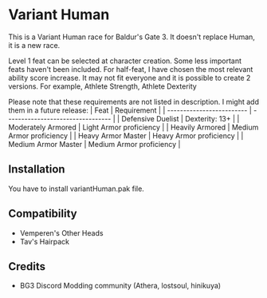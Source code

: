 # Variant Human

This is a Variant Human race for Baldur's Gate 3. It doesn't replace Human, it is a new race.

Level 1 feat can be selected at character creation. Some less important feats haven't been included. For half-feat, I have chosen the most relevant ability score increase. It may not fit everyone and it is possible to create 2 versions. For example, Athlete Strength, Athlete Dexterity

Please note that these requirements are not listed in description. I might add them in a future release:
| Feat                      | Requirement                       |
| ------------------------- | --------------------------------- |
| Defensive Duelist         | Dexterity: 13+                    |
| Moderately Armored        | Light Armor proficiency           |
| Heavily Armored           | Medium Armor proficiency          |
| Heavy Armor Master        | Heavy Armor proficiency           |
| Medium Armor Master       | Medium Armor proficiency          |

## Installation

You have to install variantHuman.pak file.

## Compatibility

- Vemperen's Other Heads
- Tav's Hairpack

## Credits

- BG3 Discord Modding community (Athera, lostsoul, hinikuya)
